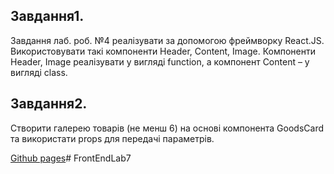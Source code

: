 ## Завдання1.
Завдання лаб. роб. №4 реалізувати за допомогою фреймворку React.JS. Використовувати такі компоненти Header, Content, Image.
Компоненти Header, Image реалізувати у вигляді function, а компонент 
Content – у вигляді class.

## Завдання2.
Створити галерею товарів (не менш 6) на основі компонента GoodsCard та використати props для передачі параметрів. 

[Github pages](https://cleyk112.github.io/FrontEndLab7/)# FrontEndLab7

